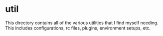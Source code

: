 # util

This directory contains all of the various utilities that I find myself
needing. This includes configurations, rc files, plugins, environment setups,
etc.
